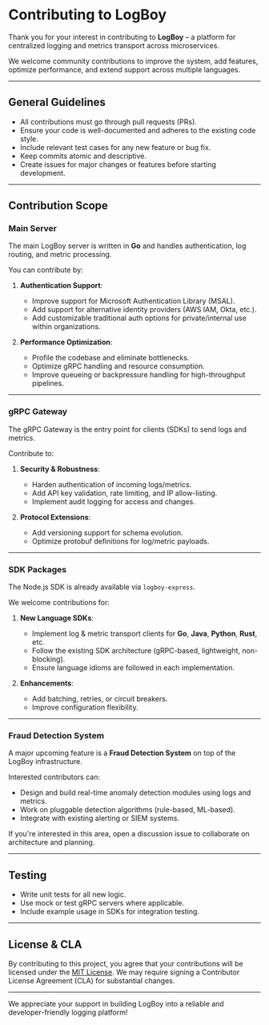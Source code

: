 # Contributing to LogBoy

Thank you for your interest in contributing to **LogBoy** – a platform for centralized logging and metrics transport across microservices.

We welcome community contributions to improve the system, add features, optimize performance, and extend support across multiple languages.

---

## General Guidelines

- All contributions must go through pull requests (PRs).
- Ensure your code is well-documented and adheres to the existing code style.
- Include relevant test cases for any new feature or bug fix.
- Keep commits atomic and descriptive.
- Create issues for major changes or features before starting development.

---

## Contribution Scope

### Main Server

The main LogBoy server is written in **Go** and handles authentication, log routing, and metric processing.

You can contribute by:
1. **Authentication Support**:
   - Improve support for Microsoft Authentication Library (MSAL).
   - Add support for alternative identity providers (AWS IAM, Okta, etc.).
   - Add customizable traditional auth options for private/internal use within organizations.

2. **Performance Optimization**:
   - Profile the codebase and eliminate bottlenecks.
   - Optimize gRPC handling and resource consumption.
   - Improve queueing or backpressure handling for high-throughput pipelines.

---

### gRPC Gateway

The gRPC Gateway is the entry point for clients (SDKs) to send logs and metrics.

Contribute to:
1. **Security & Robustness**:
   - Harden authentication of incoming logs/metrics.
   - Add API key validation, rate limiting, and IP allow-listing.
   - Implement audit logging for access and changes.

2. **Protocol Extensions**:
   - Add versioning support for schema evolution.
   - Optimize protobuf definitions for log/metric payloads.

---

### SDK Packages

The Node.js SDK is already available via `logboy-express`.

We welcome contributions for:
1. **New Language SDKs**:
   - Implement log & metric transport clients for **Go**, **Java**, **Python**, **Rust**, etc.
   - Follow the existing SDK architecture (gRPC-based, lightweight, non-blocking).
   - Ensure language idioms are followed in each implementation.

2. **Enhancements**:
   - Add batching, retries, or circuit breakers.
   - Improve configuration flexibility.

---

### Fraud Detection System

A major upcoming feature is a **Fraud Detection System** on top of the LogBoy infrastructure.

Interested contributors can:
- Design and build real-time anomaly detection modules using logs and metrics.
- Work on pluggable detection algorithms (rule-based, ML-based).
- Integrate with existing alerting or SIEM systems.

If you're interested in this area, open a discussion issue to collaborate on architecture and planning.

---

## Testing

- Write unit tests for all new logic.
- Use mock or test gRPC servers where applicable.
- Include example usage in SDKs for integration testing.

---

## License & CLA

By contributing to this project, you agree that your contributions will be licensed under the [MIT License](LICENSE). We may require signing a Contributor License Agreement (CLA) for substantial changes.

---

We appreciate your support in building LogBoy into a reliable and developer-friendly logging platform!
